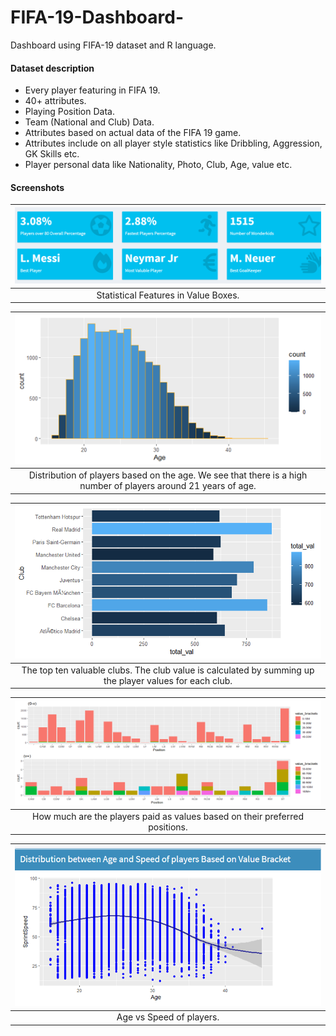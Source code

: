 # FIFA-19-Dashboard-
Dashboard using FIFA-19 dataset and R language.

#### **Dataset description**

- Every player featuring in FIFA 19.
- 40+ attributes.
- Playing Position Data.
- Team (National and Club) Data.
- Attributes based on actual data of the FIFA 19 game.
- Attributes include on all player style statistics like Dribbling, Aggression, GK Skills etc.
- Player personal data like Nationality, Photo, Club, Age, value etc.

#### **Screenshots**

|                ![](https://github.com/arwaaayman/Fifa-19-Dashboard-/blob/main/Screenshots/Picture1.png)                 |
| :----------------------------------: |
| Statistical Features in Value Boxes. |

|                            ![](https://github.com/arwaaayman/Fifa-19-Dashboard-/blob/main/Screenshots/Picture2.png)                             |
| :----------------------------------------------------------: |
| Distribution of players based on the age. We see that there is a high number of players around 21 years of age. |

|                            ![](https://github.com/arwaaayman/Fifa-19-Dashboard-/blob/main/Screenshots/Picture3.png)                             |
| :----------------------------------------------------------: |
| The top ten valuable clubs. The club value is calculated by summing up the player values for each club. |

|                            ![](https://github.com/arwaaayman/Fifa-19-Dashboard-/blob/main/Screenshots/Picture4.png)                             |
| :----------------------------------------------------------: |
| How much are the players paid as values based on their preferred positions. |

|          ![](https://github.com/arwaaayman/Fifa-19-Dashboard-/blob/main/Screenshots/Picture5.png)           |
| :----------------------: |
| Age vs Speed of players. |
